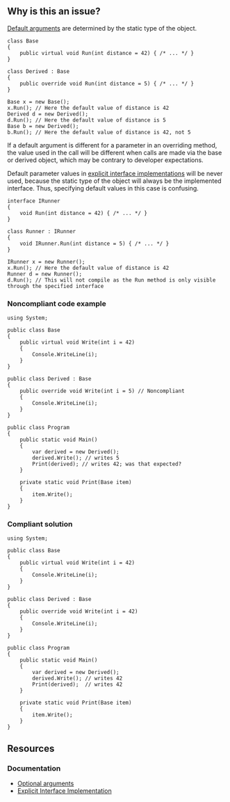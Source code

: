 ## Why is this an issue?

[Default
arguments](https://learn.microsoft.com/en-us/dotnet/csharp/programming-guide/classes-and-structs/named-and-optional-arguments#optional-arguments) are determined by the static type of the object.

    class Base
    {
        public virtual void Run(int distance = 42) { /* ... */ }
    }
    
    class Derived : Base
    {
        public override void Run(int distance = 5) { /* ... */ }
    }
    
    Base x = new Base();
    x.Run(); // Here the default value of distance is 42
    Derived d = new Derived();
    d.Run(); // Here the default value of distance is 5
    Base b = new Derived();
    b.Run(); // Here the default value of distance is 42, not 5

If a default argument is different for a parameter in an overriding method, the value used in the call will be different when calls are made via
the base or derived object, which may be contrary to developer expectations.

Default parameter values in [explicit interface
implementations](https://learn.microsoft.com/en-us/dotnet/csharp/programming-guide/interfaces/explicit-interface-implementation) will be never used, because the static type of the object will always be the implemented interface. Thus, specifying default
values in this case is confusing.

    interface IRunner
    {
        void Run(int distance = 42) { /* ... */ }
    }
    
    class Runner : IRunner
    {
        void IRunner.Run(int distance = 5) { /* ... */ }
    }
    
    IRunner x = new Runner();
    x.Run(); // Here the default value of distance is 42
    Runner d = new Runner();
    d.Run(); // This will not compile as the Run method is only visible through the specified interface

### Noncompliant code example

    using System;
    
    public class Base
    {
        public virtual void Write(int i = 42)
        {
            Console.WriteLine(i);
        }
    }
    
    public class Derived : Base
    {
        public override void Write(int i = 5) // Noncompliant
        {
            Console.WriteLine(i);
        }
    }
    
    public class Program
    {
        public static void Main()
        {
            var derived = new Derived();
            derived.Write(); // writes 5
            Print(derived); // writes 42; was that expected?
        }
    
        private static void Print(Base item)
        {
            item.Write();
        }
    }

### Compliant solution

    using System;
    
    public class Base
    {
        public virtual void Write(int i = 42)
        {
            Console.WriteLine(i);
        }
    }
    
    public class Derived : Base
    {
        public override void Write(int i = 42)
        {
            Console.WriteLine(i);
        }
    }
    
    public class Program
    {
        public static void Main()
        {
            var derived = new Derived();
            derived.Write(); // writes 42
            Print(derived);  // writes 42
        }
    
        private static void Print(Base item)
        {
            item.Write();
        }
    }

## Resources

### Documentation

- [Optional arguments](https://learn.microsoft.com/en-us/dotnet/csharp/programming-guide/classes-and-structs/named-and-optional-arguments#optional-arguments)
- [Explicit Interface
  Implementation](https://learn.microsoft.com/en-us/dotnet/csharp/programming-guide/interfaces/explicit-interface-implementation)